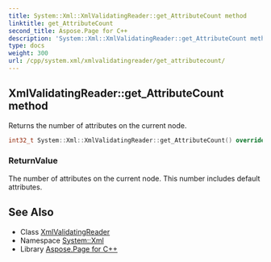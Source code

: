 ```yaml
---
title: System::Xml::XmlValidatingReader::get_AttributeCount method
linktitle: get_AttributeCount
second_title: Aspose.Page for C++
description: 'System::Xml::XmlValidatingReader::get_AttributeCount method. Returns the number of attributes on the current node in C++.'
type: docs
weight: 300
url: /cpp/system.xml/xmlvalidatingreader/get_attributecount/
---
```

## XmlValidatingReader::get_AttributeCount method


Returns the number of attributes on the current node.

```cpp
int32_t System::Xml::XmlValidatingReader::get_AttributeCount() override
```


### ReturnValue

The number of attributes on the current node. This number includes default attributes.

## See Also

* Class [XmlValidatingReader](../)
* Namespace [System::Xml](../../)
* Library [Aspose.Page for C++](../../../)
